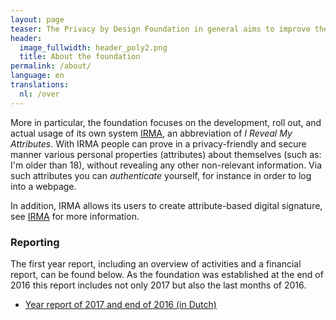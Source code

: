 ```yaml
---
layout: page
teaser: The Privacy by Design Foundation in general aims to improve the development and the use of open, privacy-friendly and secure software.
header:
  image_fullwidth: header_poly2.png
  title: About the foundation
permalink: /about/
language: en
translations:
  nl: /over
---
```


More in particular, the foundation focuses on the development, roll
out, and actual usage of its own system [IRMA](/irma-en), an
abbreviation of *I Reveal My Attributes*. With IRMA people can prove
in a privacy-friendly and secure manner various personal properties
(attributes) about themselves (such as: I'm older than 18), without
revealing any other non-relevant information. Via such attributes you
can *authenticate* yourself, for instance in order to log into a
webpage.

In addition, IRMA allows its users to create attribute-based digital
signature, see [IRMA](/irma-explanation) for more information.

### Reporting

The first year report, including an overview of activities and a
financial report, can be found below. As the foundation was established
at the end of 2016 this report includes not only 2017 but also the last
months of 2016.

* [Year report of 2017 and end of 2016 (in Dutch)](/pdf/jaarverslag-2017.pdf)
